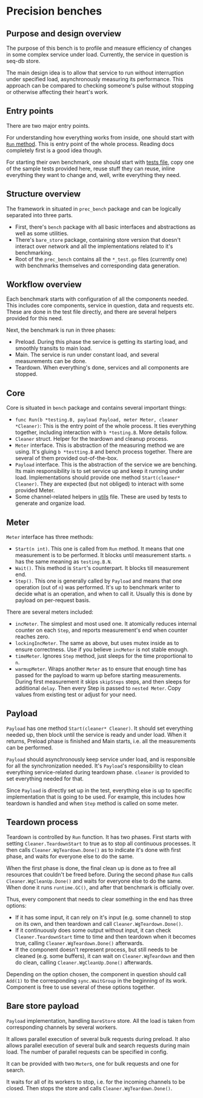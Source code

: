 # Precision benches

## Purpose and design overview

The purpose of this bench is to profile and measure efficiency of changes in
some complex service under load.
Currently, the service in question is seq-db store.

The main design idea is to allow that service to run without interruption
under specified load, asynchronously measuring its performance.
This approach can be compared to checking someone's pulse without stopping
or otherwise affecting their heart's work.

## Entry points

There are two major entry points.

For understanding how everything works from inside, one should start with
[`Run` method](bench/bench.go). This is entry point of the whole process.
Reading docs completely first is a good idea though.

For starting their own benchmark, one should start with
[tests file](store_test.go), copy one of the sample tests provided here,
reuse stuff they can reuse, inline everything they want to change and, well,
write everything they need.

## Structure overview

The framework in situated in `prec_bench` package and
can be logically separated into three parts.
- First, there's `bench` package with all basic interfaces
  and abstractions as well as some utilities.
- There's `bare_store` package, containing store version that doesn't interact
  over network and all the implementations related to it's benchmarking.
- Root of the `prec_bench` contains all the `*_test.go` files (currently one)
  with benchmarks themselves and corresponding data generation.

## Workflow overview

Each benchmark starts with configuration of all the components needed.
This includes core components, service in question, data and requests etc.
These are done in the test file directly, and there are several helpers provided
for this need.

Next, the benchmark is run in three phases:
- Preload. During this phase the service is getting its starting load,
  and smoothly transits to main load.
- Main. The service is run under constant load, and several measurements can
  be done.
- Teardown. When everything's done, services and all components are stopped.

## Core

Core is situated in `bench` package and contains several important things:
- `func Run(b *testing.B, payload Payload, meter Meter, cleaner *Cleaner)`:
  This is the entry point of the whole process. It ties everything together,
  including interaction with `b *testing.B`. More details follow.
- `Cleaner` struct. Helper for the teardown and cleanup process.
- `Meter` interface. This is abstraction of the measuring method we are using.
  It's gluing `b *testting.B` and bench process together. There are several
  of them provided out-of-the-box.
- `Payload` interface. This is the abstraction of the service we are benching.
  Its main responsibility is to set service up and keep it running under load.
  Implementations should provide one method `Start(cleaner* Cleaner)`.
  They are expected (but not obliged) to interact with some provided Meter.
- Some channel-related helpers in [utils](bench/utils.go) file. These are used
  by tests to generate and organize load.

## Meter

`Meter` interface has three methods:
- `Start(n int)`. This one is called from `Run` method. It means that one
  measurement is to be performed. It blocks until measurement starts.
  `n` has the same meaning as `testing.B.N`.
- `Wait()`. This method is `Start`'s counterpart.
  It blocks till measurement end.
- `Step()`. This one is generally called by `Payload` and means that one
  operation (out of `n`) was performed. It's up to benchmark writer to decide
  what is an operation, and when to call it. Usually this is done by payload
  on per-request basis.

There are several meters included:
- `incMeter`. The simplest and most used one. It atomically reduces internal
  counter on each `Step`, and reports measurement's end
  when counter reaches zero.
- `lockingIncMeter`. The same as above, but uses mutex inside as to ensure
  correctness. Use if you believe `incMeter` is not stable enough.
- `timeMeter`. Ignores `Step` method, just sleeps for the time
  proportional to `n`.
- `warmupMeter`. Wraps another `Meter` as to ensure that enough time has passed
  for the payload to warm up before starting measurements.
  During first measurement it skips `skipSteps` steps, and then sleeps for
  additional `delay`. Then every Step is passed to `nested Meter`.
  Copy values from existing test or adjust for your need.

## Payload

`Payload` has one method `Start(cleaner* Cleaner)`. It should set everything
needed up, then block until the service is ready and under load.
When it returns, Preload phase is finished and Main starts,
i.e. all the measurements can be performed.

`Payload` should asynchronously keep service under load,
and is responsible for all the synchronization needed.
It's `Payload`'s responsibility to clean everything service-related during
teardown phase. `cleaner` is provided to set everything needed for that.

Since `Payload` is directly set up in the test, everything else is up to
specific implementation that is going to be used. For example, this includes
how teardown is handled and when `Step` method is called on some meter.

## Teardown process

Teardown is controlled by `Run` function. It has two phases.
First starts with setting `Cleaner.TeardownStart` to true as to stop
all continuous processes. It then calls `Cleaner.WgTeardown.Done()` as to
indicate it's done with first phase, and waits for everyone else to
do the same.

When the first phase is done, the final clean up is done as to free all
resources that couldn't be freed before. During the second phase `Run` calls
`Cleaner.WgCleanUp.Done()` and waits for everyone else to do the same. When
done it runs `runtime.GC()`, and after that benchmark is officially over.

Thus, every component that needs to clear something in the end has three options:
- If it has some input, it can rely on it's input (e.g. some channel) to stop
  on its own, and then teardown and call `Cleaner.WgTeardown.Done()`.
- If it continuously does some output without input, it can check
  `Cleaner.TeardownStart` time to time and then teardown when it becomes true,
  calling `Cleaner.WgTeardown.Done()` afterwards.
- If the component doesn't represent process, but still needs to be cleaned
  (e.g. some buffers), it can wait on `Cleaner.WgTeardown` and then do clean,
  calling `Cleaner.WgCleanUp.Done()` afterwards.

Depending on the option chosen, the component in question should call `Add(1)`
to the corresponding `sync.WaitGroup` in the beginning of its work.
Component is free to use several of these options together.

## Bare store payload

`Payload` implementation, handling `BareStore` store.
All the load is taken from corresponding channels by several workers.

It allows parallel execution of several bulk requests during preload.
It also allows parallel execution of several bulk and search requests during
main load. The number of parallel requests can be specified in config.

It can be provided with two `Meter`s, one for bulk requests and one for search.

It waits for all of its workers to stop, i.e. for the incoming channels
to be closed. Then stops the store and calls `Cleaner.WgTeardown.Done()`.
